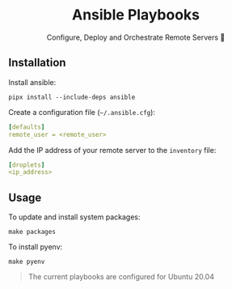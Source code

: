 <h1 align="center">Ansible Playbooks</h1>
<p align="center">Configure, Deploy and Orchestrate Remote Servers 🚀</p>

## Installation

Install ansible:

```shell
pipx install --include-deps ansible
```

Create a configuration file (`~/.ansible.cfg`):

```yml
[defaults]
remote_user = <remote_user>
```

Add the IP address of your remote server to the `inventory` file:

```yml
[droplets]
<ip_address>
```

## Usage

To update and install system packages:

```shell
make packages
```

To install pyenv:

```shell
make pyenv
```

> The current playbooks are configured for Ubuntu 20.04
